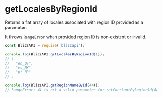 # getLocalesByRegionId

Returns a flat array of locales associated with region ID provided as a parameter.

It throws ``RangeError`` when provided region ID is non-existent or invalid.

```js
const BlizzAPI = require('blizzapi');

console.log(BlizzAPI.getLocalesByRegionId(1));
// [
//   "en_US",
//   "es_MX",
//   "pt_BR"
// ]

console.log(BlizzAPI.getRegionNameById(44));
// RangeError: 44 is not a valid parameter for getConstantByRegionId(44, 'LOCALES')

```